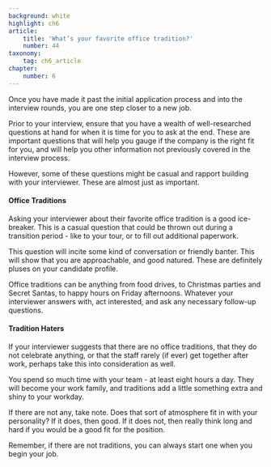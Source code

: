 ```yaml
---
background: white
highlight: ch6
article:
    title: 'What’s your favorite office tradition?'
    number: 44
taxonomy:
    tag: ch6_article
chapter:
    number: 6
---
```

Once you have made it past the initial application process and into the interview rounds, you are one step closer to a new job. 

Prior to your interview, ensure that you have a wealth of well-researched questions at hand for when it is time for you to ask at the end. These are important questions that will help you gauge if the company is the right fit for you, and will help you other information not previously covered in the interview process.

However, some of these questions might be casual and rapport building with your interviewer. These are almost just as important.

#### Office Traditions
Asking your interviewer about their favorite office tradition is a good ice-breaker. This is a casual question that could be thrown out during a transition period - like to your tour, or to fill out additional paperwork.

This question will incite some kind of conversation or friendly banter. This will show that you are approachable, and good natured. These are definitely pluses on your candidate profile.

Office traditions can be anything from food drives, to Christmas parties and Secret Santas, to happy hours on Friday afternoons. Whatever your interviewer answers with, act interested, and ask any necessary follow-up questions.

#### Tradition Haters
If your interviewer suggests that there are no office traditions, that they do not celebrate anything, or that the staff rarely (if ever) get together after work, perhaps take this into consideration as well.

You spend so much time with your team - at least eight hours a day. They will become your work family, and traditions add a little something extra and shiny to your workday. 

If there are not any, take note. Does that sort of atmosphere fit in with your personality? If it does, then good. If it does not, then really think long and hard if you would be a good fit for the position. 

Remember, if there are not traditions, you can always start one when you begin your job.